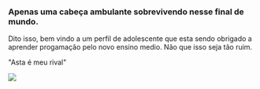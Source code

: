 ### Apenas uma cabeça ambulante sobrevivendo nesse final de mundo.
Dito isso, bem vindo a um perfil de adolescente que esta sendo obrigado a aprender progamação pelo novo ensino medio.
Não que isso seja tão ruim.



"Asta é meu rival"

![](https://gifdb.com/images/thumbnail/serious-face-triggered-secre-swallowtail-s2nlnfx00x9zdz73.gif)
